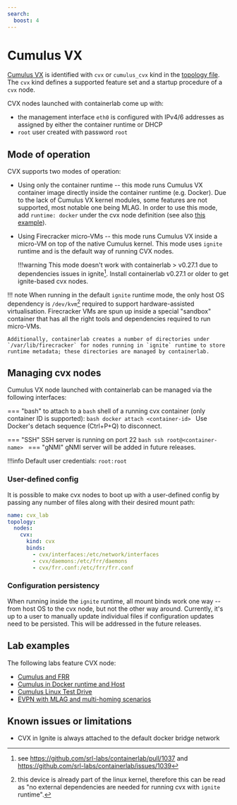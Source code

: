 ```yaml
---
search:
  boost: 4
---
```

# Cumulus VX

[Cumulus VX](https://docs.nvidia.com/networking-ethernet-software/cumulus-vx/) is identified with `cvx` or `cumulus_cvx` kind in the [topology file](../topo-def-file.md). The `cvx` kind defines a supported feature set and a startup procedure of a `cvx` node.

CVX nodes launched with containerlab come up with:

* the management interface `eth0` is configured with IPv4/6 addresses as assigned by either the container runtime or DHCP
* `root` user created with password `root`

## Mode of operation

CVX supports two modes of operation:

* Using only the container runtime -- this mode runs Cumulus VX container image directly inside the container runtime (e.g. Docker). Due to the lack of Cumulus VX kernel modules, some features are not supported, most notable one being MLAG. In order to use this mode, add `runtime: docker` under the cvx node definition (see also [this example](https://github.com/srl-labs/containerlab/blob/main/lab-examples/cvx02/topo.clab.yml)).
* Using Firecracker micro-VMs -- this mode runs Cumulus VX inside a micro-VM on top of the native Cumulus kernel. This mode uses `ignite` runtime and is the default way of running CVX nodes.

    !!!warning
        This mode doesn't work with containerlab > v0.27.1 due to dependencies issues in ignite[^2]. Install containerlab v0.27.1 or older to get ignite-based cvx nodes.

!!! note
    When running in the default `ignite` runtime mode, the only host OS dependency is `/dev/kvm`[^1] required to support hardware-assisted virtualisation. Firecracker VMs are spun up inside a special "sandbox" container that has all the right tools and dependencies required to run micro-VMs.

    Additionally, containerlab creates a number of directories under `/var/lib/firecracker` for nodes running in `ignite` runtime to store runtime metadata; these directories are managed by containerlab.

## Managing cvx nodes

Cumulus VX node launched with containerlab can be managed via the following interfaces:

=== "bash"
    to attach to a `bash` shell of a running cvx container (only container ID is supported):
    ```bash
    docker attach <container-id>
    ```
    Use Docker's detach sequence (Ctrl+P+Q) to disconnect.

=== "SSH"
    SSH server is running on port 22
    ```bash
    ssh root@<container-name>
    ```
=== "gNMI"
    gNMI server will be added in future releases.

!!!info
    Default user credentials: `root:root`

### User-defined config

It is possible to make cvx nodes to boot up with a user-defined config by passing any number of files along with their desired mount path:

```yaml
name: cvx_lab
topology:
  nodes:
    cvx:
      kind: cvx
      binds:
        - cvx/interfaces:/etc/network/interfaces
        - cvx/daemons:/etc/frr/daemons
        - cvx/frr.conf:/etc/frr/frr.conf
```

### Configuration persistency

When running inside the `ignite` runtime, all mount binds work one way -- from host OS to the cvx node, but not the other way around. Currently, it's up to a user to manually update individual files if configuration updates need to be persisted.
This will be addressed in the future releases.

## Lab examples

The following labs feature CVX node:

* [Cumulus and FRR](https://github.com/srl-labs/containerlab/blob/main/lab-examples/cvx01/topo.clab.yml)
* [Cumulus in Docker runtime and Host](https://github.com/srl-labs/containerlab/blob/main/lab-examples/cvx02/topo.clab.yml)
* [Cumulus Linux Test Drive](https://clabs.netdevops.me/rs/cvx03/)
* [EVPN with MLAG and multi-homing scenarios](https://clabs.netdevops.me/rs/cvx04/)

## Known issues or limitations

* CVX in Ignite is always attached to the default docker bridge network

[^1]: this device is already part of the linux kernel, therefore this can be read as "no external dependencies are needed for running cvx with `ignite` runtime".
[^2]: see <https://github.com/srl-labs/containerlab/pull/1037> and <https://github.com/srl-labs/containerlab/issues/1039>
